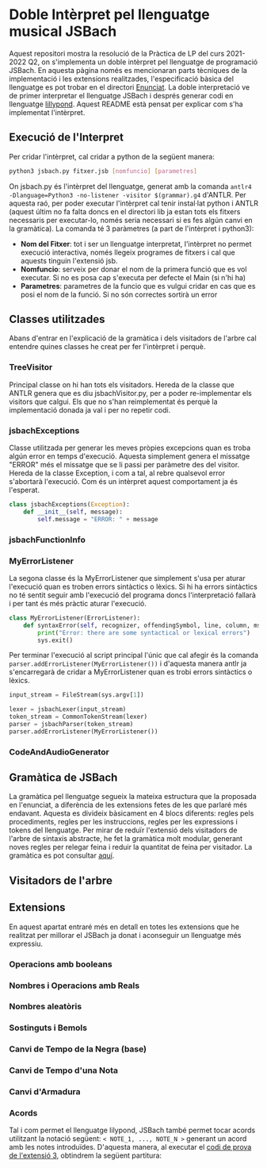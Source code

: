# Doble Intèrpret pel llenguatge musical JSBach

Aquest repositori mostra la resolució de la Pràctica de LP del curs 2021-2022 Q2, on s'implementa un doble intèrpret pel llenguatge de programació JSBach. En aquesta pàgina només es mencionaran parts tècniques de la implementació i les extensions realitzades, l'especificació bàsica del llenguatge es pot trobar en el directori [Enunciat](https://github.com/jayagarsi/Practica-LP/tree/master/Enunciat). La doble interpretació ve de primer interpretar el llenguatge JSBach i després generar codi en llenguatge [lillypond](https://lilypond.org/). Aquest README està pensat per explicar com s'ha implementat l'intèrpret.

## Execució de l'Interpret

Per cridar l'intèrpret, cal cridar a python de la següent manera:

```bash
python3 jsbach.py fitxer.jsb [nomfuncio] [parametres]
```
On jsbach.py és l'intèrpret del llenguatge, generat amb la comanda ```antlr4 -Dlanguage=Python3 -no-listener -visitor $(grammar).g4``` d'ANTLR. Per aquesta raó, per poder executar l'intèrpret cal tenir instal·lat python i ANTLR (aquest últim no fa falta doncs en el directori lib ja estan tots els fitxers necessaris per executar-lo, només seria necessari si es fes algún canvi en la gramàtica). La comanda té 3 paràmetres (a part de l'intèrpret i python3):

* **Nom del Fitxer**: tot i ser un llenguatge interpretat, l'intèrpret no permet execució interactiva, només llegeix programes de fitxers i cal que aquests tinguin l'extensió jsb.
* **Nomfuncio**: serveix per donar el nom de la primera funció que es vol executar. Si no es posa cap s'executa per defecte el Main (si n'hi ha)
* **Parametres**: parametres de la funcio que es vulgui cridar en cas que es posi el nom de la funció. Si no són correctes sortirà un error

## Classes utilitzades

Abans d'entrar en l'explicació de la gramàtica i dels visitadors de l'arbre cal entendre quines classes he creat per fer l'intèrpret i perquè.

### TreeVisitor

Principal classe on hi han tots els visitadors. Hereda de la classe que ANTLR genera que es diu jsbachVisitor.py, per a poder re-implementar els visitors que calgui. Els que no s'han reimplementat és perquè la implementació donada ja val i per no repetir codi.

### jsbachExceptions

Classe utilitzada per generar les meves pròpies excepcions quan es troba algún error en temps d'execució. Aquesta simplement genera el missatge "ERROR" més el missatge que se li passi per paràmetre des del visitor. Hereda de la classe Exception, i com a tal, al rebre qualsevol error s'abortarà l'execució. Com és un intèrpret aquest comportament ja és l'esperat.

```python
class jsbachExceptions(Exception):
    def __init__(self, message):
        self.message = "ERROR: " + message
```

### jsbachFunctionInfo

### MyErrorListener

La segona classe és la MyErrorListener que simplement s'usa per aturar l'execució quan es troben errors sintàctics o lèxics. Si hi ha errors sintàctics no té sentit seguir amb l'execució del programa doncs l'interpretació fallarà i per tant és més pràctic aturar l'execució.

```python
class MyErrorListener(ErrorListener):
    def syntaxError(self, recognizer, offendingSymbol, line, column, msg, e):
        print("Error: there are some syntactical or lexical errors")
        sys.exit()
```
Per terminar l'execució al script principal l'únic que cal afegir és la comanda ```parser.addErrorListener(MyErrorListener())``` i d'aquesta manera antlr ja s'encarregarà de cridar a MyErrorListener quan es trobi errors sintàctics o lèxics.

```python
input_stream = FileStream(sys.argv[1])

lexer = jsbachLexer(input_stream)
token_stream = CommonTokenStream(lexer)
parser = jsbachParser(token_stream)
parser.addErrorListener(MyErrorListener())
```
### CodeAndAudioGenerator

## Gramàtica de JSBach

La gramàtica pel llenguatge segueix la mateixa estructura que la proposada en l'enunciat, a diferència de les extensions fetes de les que parlaré més endavant. Aquesta es divideix bàsicament en 4 blocs diferents: regles pels procediments, regles per les instruccions, regles per les expressions i tokens del llenguatge. Per mirar de reduïr l'extensió dels visitadors de l'arbre de sintaxis abstracte, he fet la gramàtica molt modular, generant noves regles per relegar feina i reduir la quantitat de feina per visitador. La gramàtica es pot consultar [aquí](https://github.com/jayagarsi/Practica-LP/tree/master/src/jsbach.g4).

## Visitadors de l'arbre



## Extensions

En aquest apartat entraré més en detall en totes les extensions que he realitzat per millorar el JSBach ja donat i aconseguir un llenguatge més expressiu.

### Operacions amb booleans

### Nombres i Operacions amb Reals

### Nombres aleatòris

### Sostinguts i Bemols

### Canvi de Tempo de la Negra (base)

### Canvi de Tempo d'una Nota

### Canvi d'Armadura

### Acords

Tal i com permet el llenguatge lilypond, JSBach també permet tocar acords utilitzant la notació següent: ```< NOTE_1, ..., NOTE_N >``` generant un acord amb les notes introduïdes. D'aquesta manera, al executar el [codi de prova de l'extensió 3](https://github.com/jayagarsi/Practica-LP/blob/master/Exemples/prova_extensio_03.jsb), obtindrem la següent partitura:

